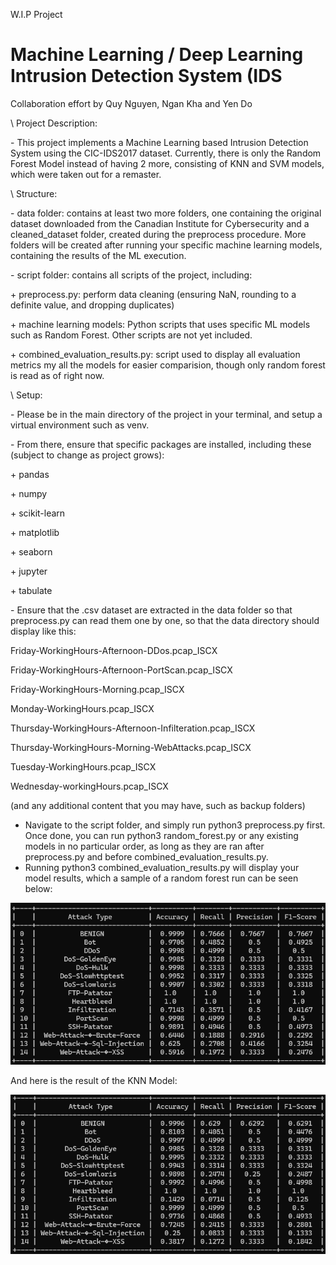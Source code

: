 W.I.P Project

# Machine Learning / Deep Learning Intrusion Detection System (IDS



Collaboration effort by Quy Nguyen, Ngan Kha and Yen Do



\ Project Description:

\- This project implements a Machine Learning based Intrusion Detection System using the CIC-IDS2017 dataset. Currently, there is only the Random Forest Model instead of having 2 more, consisting of KNN and SVM models, which were taken out for a remaster.



\ Structure:

\- data folder: contains at least two more folders, one containing the original dataset downloaded from the Canadian Institute for Cybersecurity and a cleaned\_dataset folder, created during the preprocess procedure. More folders will be created after running your specific machine learning models, containing the results of the ML execution.

\- script folder: contains all scripts of the project, including:

\+ preprocess.py: perform data cleaning (ensuring NaN, rounding to a definite value, and dropping duplicates)

\+ machine learning models: Python scripts that uses specific ML models such as Random Forest. Other scripts are not yet included.

\+ combined\_evaluation\_results.py: script used to display all evaluation metrics my all the models for easier comparision, though only random forest is read as of right now.



\ Setup:

\- Please be in the main directory of the project in your terminal, and setup a virtual environment such as venv.

\- From there, ensure that specific packages are installed, including these (subject to change as project grows):

\+ pandas

\+ numpy

\+ scikit-learn

\+ matplotlib

\+ seaborn

\+ jupyter

\+ tabulate



\- Ensure that the .csv dataset are extracted in the data folder so that preprocess.py can read them one by one, so that the data directory should display like this:

Friday-WorkingHours-Afternoon-DDos.pcap\_ISCX

Friday-WorkingHours-Afternoon-PortScan.pcap\_ISCX

Friday-WorkingHours-Morning.pcap\_ISCX

Monday-WorkingHours.pcap\_ISCX

Thursday-WorkingHours-Afternoon-Infilteration.pcap\_ISCX

Thursday-WorkingHours-Morning-WebAttacks.pcap\_ISCX

Tuesday-WorkingHours.pcap\_ISCX

Wednesday-workingHours.pcap\_ISCX

(and any additional content that you may have, such as backup folders)


- Navigate to the script folder, and simply run python3 preprocess.py first. Once done, you can run python3 random_forest.py or any existing models in no particular order, as long as they are ran after preprocess.py and before combined_evaluation_results.py. 
- Running python3 combined_evaluation_results.py will display your model results, which a sample of a random forest run can be seen below:


![Evaluation Table](screenshots/random_forest_result.png)




And here is the result of the KNN Model:

![Evaluation Table](screenshots/knn_result.png)
